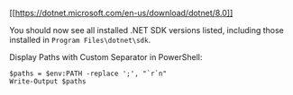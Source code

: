 [[https://dotnet.microsoft.com/en-us/download/dotnet/8.0]]

You should now see all installed .NET SDK versions listed, including those installed in `Program Files\dotnet\sdk`.

Display Paths with Custom Separator in PowerShell:
~~~
$paths = $env:PATH -replace ';', "`r`n"
Write-Output $paths
~~~
